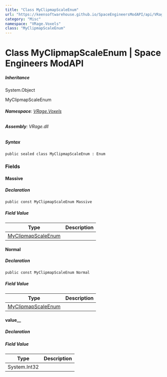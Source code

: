 ```yaml
---
title: "Class MyClipmapScaleEnum"
url: "https://keensoftwarehouse.github.io/SpaceEngineersModAPI/api/VRage.Voxels.MyClipmapScaleEnum.html"
category: "Misc"
namespace: "VRage.Voxels"
class: "MyClipmapScaleEnum"
---
```


# Class MyClipmapScaleEnum | Space Engineers ModAPI

##### Inheritance

System.Object

MyClipmapScaleEnum

###### **Namespace**: [VRage.Voxels](https://keensoftwarehouse.github.io/SpaceEngineersModAPI/api/VRage.Voxels.html)

###### **Assembly**: VRage.dll

##### Syntax

```
public sealed class MyClipmapScaleEnum : Enum
```

### Fields

#### Massive

##### Declaration

```
public const MyClipmapScaleEnum Massive
```

##### Field Value

| Type | Description |
| --- | --- |
| [MyClipmapScaleEnum](https://keensoftwarehouse.github.io/SpaceEngineersModAPI/api/VRage.Voxels.MyClipmapScaleEnum.html) |     |

#### Normal

##### Declaration

```
public const MyClipmapScaleEnum Normal
```

##### Field Value

| Type | Description |
| --- | --- |
| [MyClipmapScaleEnum](https://keensoftwarehouse.github.io/SpaceEngineersModAPI/api/VRage.Voxels.MyClipmapScaleEnum.html) |     |

#### value\_\_

##### Declaration

##### Field Value

| Type | Description |
| --- | --- |
| System.Int32 |     |